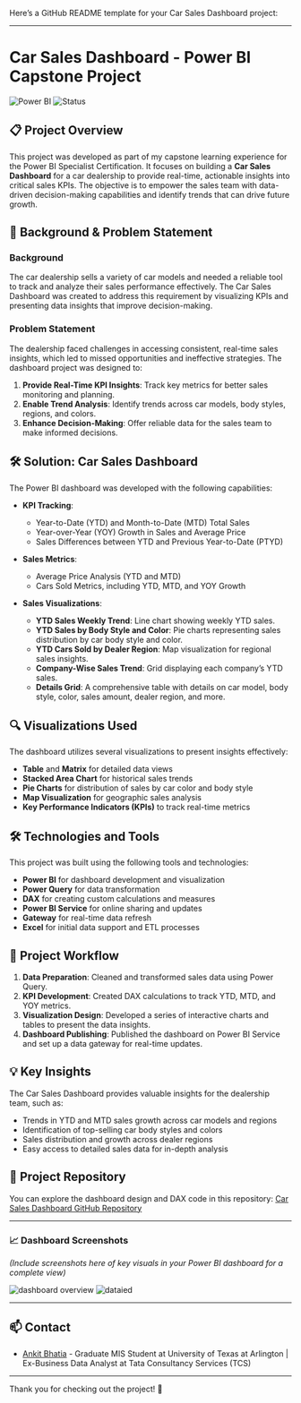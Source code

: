 Here’s a GitHub README template for your Car Sales Dashboard project:

---

# Car Sales Dashboard - Power BI Capstone Project

![Power BI](https://img.shields.io/badge/Power%20BI-Specialist%20Project-blue) ![Status](https://img.shields.io/badge/Status-Completed-green)

## 📋 Project Overview

This project was developed as part of my capstone learning experience for the Power BI Specialist Certification. It focuses on building a **Car Sales Dashboard** for a car dealership to provide real-time, actionable insights into critical sales KPIs. The objective is to empower the sales team with data-driven decision-making capabilities and identify trends that can drive future growth.

## 🚗 Background & Problem Statement

### Background
The car dealership sells a variety of car models and needed a reliable tool to track and analyze their sales performance effectively. The Car Sales Dashboard was created to address this requirement by visualizing KPIs and presenting data insights that improve decision-making.

### Problem Statement
The dealership faced challenges in accessing consistent, real-time sales insights, which led to missed opportunities and ineffective strategies. The dashboard project was designed to:
1. **Provide Real-Time KPI Insights**: Track key metrics for better sales monitoring and planning.
2. **Enable Trend Analysis**: Identify trends across car models, body styles, regions, and colors.
3. **Enhance Decision-Making**: Offer reliable data for the sales team to make informed decisions.

## 🛠 Solution: Car Sales Dashboard

The Power BI dashboard was developed with the following capabilities:

- **KPI Tracking**:
  - Year-to-Date (YTD) and Month-to-Date (MTD) Total Sales
  - Year-over-Year (YOY) Growth in Sales and Average Price
  - Sales Differences between YTD and Previous Year-to-Date (PTYD)
  
- **Sales Metrics**:
  - Average Price Analysis (YTD and MTD)
  - Cars Sold Metrics, including YTD, MTD, and YOY Growth

- **Sales Visualizations**:
  - **YTD Sales Weekly Trend**: Line chart showing weekly YTD sales.
  - **YTD Sales by Body Style and Color**: Pie charts representing sales distribution by car body style and color.
  - **YTD Cars Sold by Dealer Region**: Map visualization for regional sales insights.
  - **Company-Wise Sales Trend**: Grid displaying each company’s YTD sales.
  - **Details Grid**: A comprehensive table with details on car model, body style, color, sales amount, dealer region, and more.

## 🔍 Visualizations Used

The dashboard utilizes several visualizations to present insights effectively:
- **Table** and **Matrix** for detailed data views
- **Stacked Area Chart** for historical sales trends
- **Pie Charts** for distribution of sales by car color and body style
- **Map Visualization** for geographic sales analysis
- **Key Performance Indicators (KPIs)** to track real-time metrics

## 🛠️ Technologies and Tools

This project was built using the following tools and technologies:
- **Power BI** for dashboard development and visualization
- **Power Query** for data transformation
- **DAX** for creating custom calculations and measures
- **Power BI Service** for online sharing and updates
- **Gateway** for real-time data refresh
- **Excel** for initial data support and ETL processes

## 🚀 Project Workflow

1. **Data Preparation**: Cleaned and transformed sales data using Power Query.
2. **KPI Development**: Created DAX calculations to track YTD, MTD, and YOY metrics.
3. **Visualization Design**: Developed a series of interactive charts and tables to present the data insights.
4. **Dashboard Publishing**: Published the dashboard on Power BI Service and set up a data gateway for real-time updates.

## 💡 Key Insights

The Car Sales Dashboard provides valuable insights for the dealership team, such as:
- Trends in YTD and MTD sales growth across car models and regions
- Identification of top-selling car body styles and colors
- Sales distribution and growth across dealer regions
- Easy access to detailed sales data for in-depth analysis

## 🔗 Project Repository

You can explore the dashboard design and DAX code in this repository: [Car Sales Dashboard GitHub Repository](https://github.com/ankit1222000/Car-Sales-PowerBI)

---

### 📈 Dashboard Screenshots

*(Include screenshots here of key visuals in your Power BI dashboard for a complete view)*

![dashboard overview](https://github.com/user-attachments/assets/e76b8950-4363-4e99-b1d1-088c3d5aa71b)
![dataied](https://github.com/user-attachments/assets/522bb91e-9142-4987-9593-0f8540083d3b)


---

## 📫 Contact
- [Ankit Bhatia](https://www.linkedin.com/in/ankit-bhatia12/) - Graduate MIS Student at University of Texas at Arlington | Ex-Business Data Analyst at Tata Consultancy Services (TCS)

---

Thank you for checking out the project! 🎉
